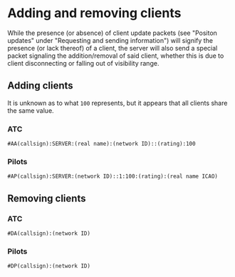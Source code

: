 # Adding and removing clients #

While the presence (or absence) of client update packets (see "Positon updates" under "Requesting and sending information") will signify the presence (or lack thereof) of a client, the server will also send a special packet signaling the addition/removal of said client, whether this is due to client disconnecting or falling out of visibility range.



## Adding clients ##

It is unknown as to what `100` represents, but it appears that all clients share the same value.

### ATC ###

```
#AA(callsign):SERVER:(real name):(network ID)::(rating):100
```

### Pilots ###

```
#AP(callsign):SERVER:(network ID)::1:100:(rating):(real name ICAO)
```



## Removing clients ##

### ATC ###

```
#DA(callsign):(network ID)
```

### Pilots ###

```
#DP(callsign):(network ID)
```




